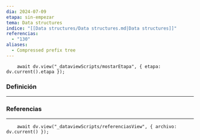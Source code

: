 ```yaml
---
dia: 2024-07-09
etapa: sin-empezar
tema: Data structures
indice: "[[Data structures/Data structures.md|Data structures]]"
referencias:
  - "130"
aliases:
  - Compressed prefix tree
---
```

```dataviewjs
	await dv.view("_dataviewScripts/mostarEtapa", { etapa: dv.current().etapa });
```
### Definición
---




### Referencias
---
```dataviewjs
	await dv.view("_dataviewScripts/referenciasView", { archivo: dv.current() });
```
